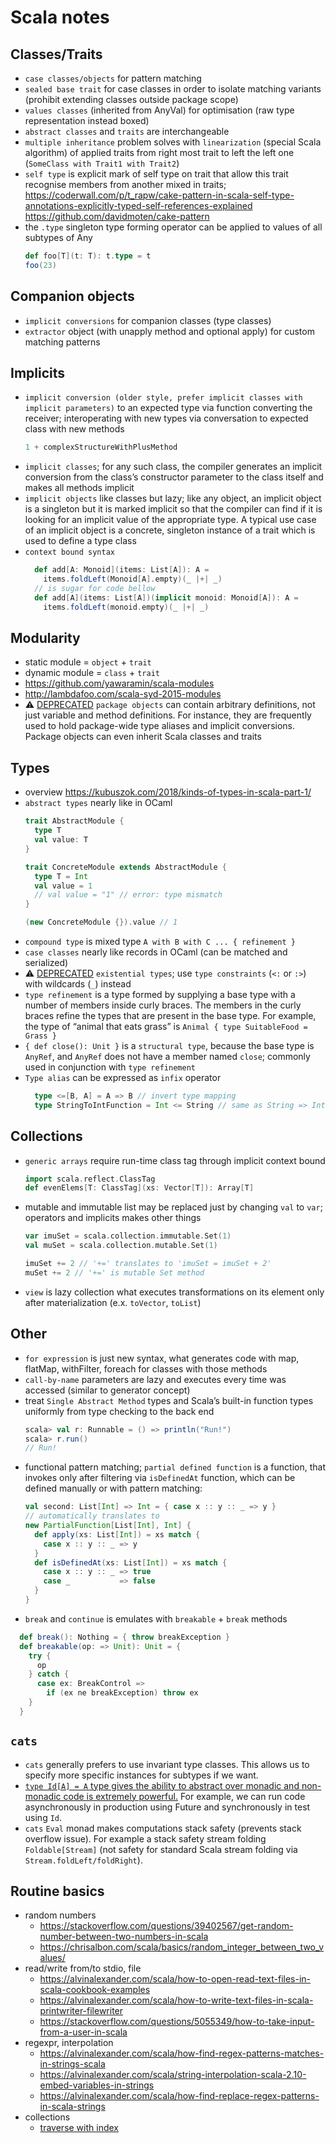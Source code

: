 # Scala notes

## Classes/Traits
- `case classes/objects` for pattern matching
- `sealed base trait` for case classes in order to isolate matching variants (prohibit extending classes outside package scope)
- `values classes` (inherited from AnyVal) for optimisation (raw type representation instead boxed)
- `abstract classes` and `traits` are interchangeable
- `multiple inheritance` problem solves with `linearization` (special Scala algorithm) of applied traits from right most trait to left the left one (`SomeClass with Trait1 with Trait2`)
- `self type` is explicit mark of self type on trait that allow this trait recognise members from another mixed in traits; https://coderwall.com/p/t_rapw/cake-pattern-in-scala-self-type-annotations-explicitly-typed-self-references-explained https://github.com/davidmoten/cake-pattern
- the `.type` singleton type forming operator can be applied to values of all subtypes of Any
  ```scala
  def foo[T](t: T): t.type = t
  foo(23)
  ```

## Companion objects
- `implicit conversions` for companion classes (type classes)
- `extractor` object (with unapply method and optional apply) for custom matching patterns

## Implicits
- `implicit conversion (older style, prefer implicit classes with implicit parameters)` to an expected type via function
converting the receiver; interoperating with new types via conversation to expected class with new methods
  ```scala
  1 + complexStructureWithPlusMethod
  ```
- `implicit classes`; for any such class, the compiler generates an implicit conversion from the class’s constructor parameter to the class itself and makes all methods implicit
- `implicit objects` like classes but lazy; like any object, an implicit object is a singleton but it is marked implicit so that the compiler can find if it is looking for an implicit value of the appropriate type. A typical use case of an implicit object is a concrete, singleton instance of a trait which is used to define a type class
- `context bound syntax`
  ```scala
    def add[A: Monoid](items: List[A]): A =
      items.foldLeft(Monoid[A].empty)(_ |+| _)
    // is sugar for code bellow
    def add[A](items: List[A])(implicit monoid: Monoid[A]): A =
      items.foldLeft(monoid.empty)(_ |+| _)
  ```

## Modularity
- static module = `object` + `trait`
- dynamic module = `class` + `trait`
- https://github.com/yawaramin/scala-modules
- http://lambdafoo.com/scala-syd-2015-modules
- ⚠️ [DEPRECATED](https://dotty.epfl.ch/docs/reference/dropped-features/package-objects.html) `package objects` can contain arbitrary definitions, not just variable and method definitions. For instance, they are frequently used to hold package-wide type aliases and implicit conversions. Package objects can even inherit Scala classes and traits

## Types
- overview https://kubuszok.com/2018/kinds-of-types-in-scala-part-1/
- `abstract types` nearly like in OCaml
  ```scala
  trait AbstractModule {
    type T
    val value: T
  }

  trait ConcreteModule extends AbstractModule {
    type T = Int
    val value = 1
    // val value = "1" // error: type mismatch
  }

  (new ConcreteModule {}).value // 1
  ```
- `compound type` is mixed type `A with B with C ... { refinement }`
- `case classes` nearly like records in OCaml (can be matched and serialized)
- ⚠️ [DEPRECATED](https://dotty.epfl.ch/docs/reference/dropped-features/existential-types.html) `existential types`; use `type constraints` (`<:` or `:>`) with wildcards (`_`) instead
- `type refinement` is a type formed by supplying a base type with a number of members inside curly braces. The members in the curly braces refine the types that are present in the base type. For example, the type of “animal that eats grass” is `Animal { type SuitableFood = Grass }`
- `{ def close(): Unit }` is a `structural type`, because the base type is `AnyRef`, and `AnyRef` does not have a member named `close`; commonly used in conjunction with `type refinement`
- `Type alias` can be expressed as `infix` operator
  ```scala
    type <=[B, A] = A => B // invert type mapping
    type StringToIntFunction = Int <= String // same as String => Int
  ```

## Collections
- `generic arrays` require run-time class tag through implicit context bound
  ```scala
  import scala.reflect.ClassTag
  def evenElems[T: ClassTag](xs: Vector[T]): Array[T]
  ```
- mutable and immutable list may be replaced just by changing `val` to `var`; operators and implicits makes other things
  ```scala
  var imuSet = scala.collection.immutable.Set(1)
  val muSet = scala.collection.mutable.Set(1)

  imuSet += 2 // '+=' translates to 'imuSet = imuSet + 2'
  muSet += 2 // '+=' is mutable Set method
  ```
- `view` is lazy collection what executes transformations on its element only after materialization (e.x. `toVector`, `toList`)

## Other
- `for expression` is just new syntax, what generates code with map, flatMap, withFilter, foreach for classes with those methods
- `call-by-name` parameters are lazy and executes every time was accessed (similar to generator concept)
- treat `Single Abstract Method` types and Scala’s built-in function types uniformly from type checking to the back end
  ```scala
  scala> val r: Runnable = () => println("Run!")
  scala> r.run()
  // Run!
  ```
- functional pattern matching; `partial defined function` is a function, that invokes only after filtering via `isDefinedAt` function, which can be defined manually or with pattern matching:
  ```scala
  val second: List[Int] => Int = { case x :: y :: _ => y }
  // automatically translates to
  new PartialFunction[List[Int], Int] {
    def apply(xs: List[Int]) = xs match {
      case x :: y :: _ => y
    }
    def isDefinedAt(xs: List[Int]) = xs match {
      case x :: y :: _ => true
      case _           => false
    }
  }
  ```
- `break` and `continue` is emulates with `breakable` + `break` methods
```scala
  def break(): Nothing = { throw breakException }
  def breakable(op: => Unit): Unit = {
    try {
      op
    } catch {
      case ex: BreakControl =>
        if (ex ne breakException) throw ex
    }
  }
```
  
## `cats`
-  `cats` generally prefers to use invariant type classes. This allows us to specify more specific instances for subtypes if we want.
- [`type Id[A] = A` type gives the ability to abstract over monadic and non-monadic code is extremely powerful.](https://books.underscore.io/scala-with-cats/scala-with-cats.html#sec:monads:identity) For example, we can run code asynchronously in production using Future and synchronously in test using `Id`.
- `cats` `Eval` monad makes computations stack safety (prevents stack overflow issue). For example a stack safety stream folding `Foldable[Stream]` (not safety for standard Scala stream folding via `Stream.foldLeft/foldRight`).

## Routine basics
- random numbers
  - https://stackoverflow.com/questions/39402567/get-random-number-between-two-numbers-in-scala
  - https://chrisalbon.com/scala/basics/random_integer_between_two_values/
- read/write from/to stdio, file
  - https://alvinalexander.com/scala/how-to-open-read-text-files-in-scala-cookbook-examples
  - https://alvinalexander.com/scala/how-to-write-text-files-in-scala-printwriter-filewriter
  - https://stackoverflow.com/questions/5055349/how-to-take-input-from-a-user-in-scala
- regexpr, interpolation
  - https://alvinalexander.com/scala/how-find-regex-patterns-matches-in-strings-scala
  - https://alvinalexander.com/scala/string-interpolation-scala-2.10-embed-variables-in-strings
  - https://alvinalexander.com/scala/how-find-replace-regex-patterns-in-scala-strings
- collections
  - [traverse with index](https://stackoverflow.com/questions/6821194/get-index-of-current-element-in-a-foreach-method-of-traversable)
